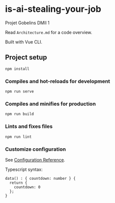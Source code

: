# is-ai-stealing-your-job

Projet Gobelins DMII 1

Read `Architecture.md` for a code overview.

Built with Vue CLI.

## Project setup

```
npm install
```

### Compiles and hot-reloads for development

```
npm run serve
```

### Compiles and minifies for production

```
npm run build
```

### Lints and fixes files

```
npm run lint
```

### Customize configuration

See [Configuration Reference](https://cli.vuejs.org/config/).

Typescript syntax:

```
data() : { countdown: number } {
  return {
    countdown: 0
  };
}
```
